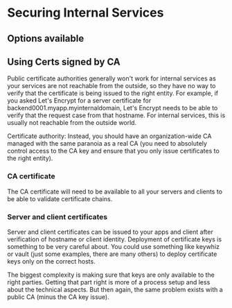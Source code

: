 # Securing Internal Services

## Options available



## Using Certs signed by CA

Public certificate authorities generally won't work for internal services as your services are not reachable from the outside, so they have no way to verify that the certificate is being issued to the right entity. For example, if you asked Let's Encrypt for a server certificate for backend0001.myapp.myinternaldomain, Let's Encrypt needs to be able to verify that the request case from that hostname. For internal services, this is usually not reachable from the outside world.

Certificate authority: Instead, you should have an organization-wide CA managed with the same paranoia as a real CA (you need to absolutely control access to the CA key and ensure that you only issue certificates to the right entity).

### CA certificate 

The CA certificate will need to be available to all your servers and clients to be able to validate certificate chains.

### Server and client certificates  

Server and client certificates can be issued to your apps and client after verification of hostname or client identity. Deployment of certificate keys is something to be very careful about. You could use something like keywhiz or vault (just some examples, there are many others) to deploy certificate keys only on the correct hosts.

The biggest complexity is making sure that keys are only available to the right parties. Getting that part right is more of a process setup and less about the technical aspects. But then again, the same problem exists with a public CA (minus the CA key issue).

